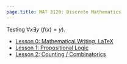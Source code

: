 ```yaml
---
page.title: MAT 3120: Discrete Mathematics
---
```


Testing $\forall x \exists y \: (f(x) = y)$.

* [Lesson 0: Mathematical Writing, LaTeX](lesson0.html)
* [Lesson 1: Propositional Logic](lesson1.html)
* [Lesson 2: Counting / Combinatorics](lesson2.html)
